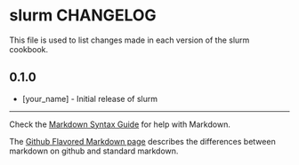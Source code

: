slurm CHANGELOG
===============

This file is used to list changes made in each version of the slurm cookbook.

0.1.0
-----
- [your_name] - Initial release of slurm

- - -
Check the [Markdown Syntax Guide](http://daringfireball.net/projects/markdown/syntax) for help with Markdown.

The [Github Flavored Markdown page](http://github.github.com/github-flavored-markdown/) describes the differences between markdown on github and standard markdown.
